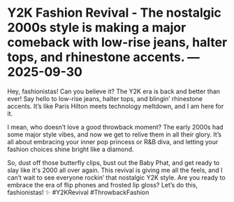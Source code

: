 # Y2K Fashion Revival - The nostalgic 2000s style is making a major comeback with low-rise jeans, halter tops, and rhinestone accents. — 2025-09-30

Hey, fashionistas! Can you believe it? The Y2K era is back and better than ever! Say hello to low-rise jeans, halter tops, and blingin’ rhinestone accents. It’s like Paris Hilton meets technology meltdown, and I am here for it.

I mean, who doesn’t love a good throwback moment? The early 2000s had some major style vibes, and now we get to relive them in all their glory. It’s all about embracing your inner pop princess or R&B diva, and letting your fashion choices shine bright like a diamond.

So, dust off those butterfly clips, bust out the Baby Phat, and get ready to slay like it's 2000 all over again. This revival is giving me all the feels, and I can’t wait to see everyone rockin’ that nostalgic Y2K style. Are you ready to embrace the era of flip phones and frosted lip gloss? Let’s do this, fashionistas! ✨ #Y2KRevival #ThrowbackFashion